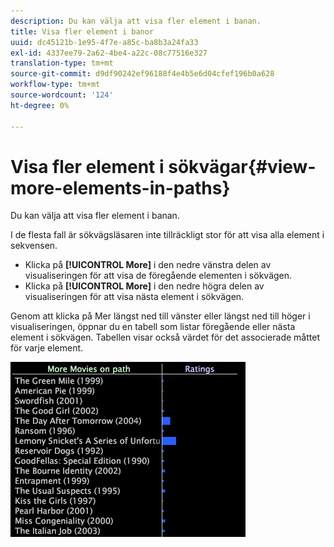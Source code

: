 ```yaml
---
description: Du kan välja att visa fler element i banan.
title: Visa fler element i banor
uuid: dc45121b-1e95-4f7e-a85c-ba8b3a24fa33
exl-id: 4337ee79-2a62-4be4-a22c-08c77516e327
translation-type: tm+mt
source-git-commit: d9df90242ef96188f4e4b5e6d04cfef196b0a628
workflow-type: tm+mt
source-wordcount: '124'
ht-degree: 0%

---
```


# Visa fler element i sökvägar{#view-more-elements-in-paths}

Du kan välja att visa fler element i banan.

I de flesta fall är sökvägsläsaren inte tillräckligt stor för att visa alla element i sekvensen.

* Klicka på **[!UICONTROL More]** i den nedre vänstra delen av visualiseringen för att visa de föregående elementen i sökvägen.
* Klicka på **[!UICONTROL More]** i den nedre högra delen av visualiseringen för att visa nästa element i sökvägen.

Genom att klicka på Mer längst ned till vänster eller längst ned till höger i visualiseringen, öppnar du en tabell som listar föregående eller nästa element i sökvägen. Tabellen visar också värdet för det associerade måttet för varje element.

![](assets/vis_PathBrowser_MoreMoviesOnPath.png)
